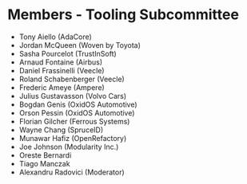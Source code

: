 # Members - Tooling Subcommittee

- Tony Aiello (AdaCore)
- Jordan McQueen (Woven by Toyota)
- Sasha Pourcelot (TrustInSoft)
- Arnaud Fontaine (Airbus)
- Daniel Frassinelli (Veecle)
- Roland Schabenberger (Veecle)
- Frederic Ameye (Ampere)
- Julius Gustavasson (Volvo Cars)
- Bogdan Genis (OxidOS Automotive)
- Orson Pessin (OxidOS Automotive)
- Florian Gilcher (Ferrous Systems)
- Wayne Chang (SpruceID)
- Munawar Hafiz (OpenRefactory)
- Joe Johnson (Modularity Inc.)
- Oreste Bernardi
- Tiago Manczak
- Alexandru Radovici (Moderator)
